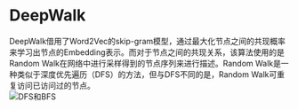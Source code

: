 # DeepWalk  
DeepWalk借用了Word2Vec的skip-gram模型，通过最大化节点之间的共现概率来学习出节点的Embedding表示。而对于节点之间的共现关系，该算法使用的是Random Walk在网络中进行采样得到的节点序列来进行描述。Random Walk是一种类似于深度优先遍历（DFS）的方法，但与DFS不同的是，Random Walk可重复访问已访问过的节点。  
![DFS和BFS](https://user-images.githubusercontent.com/50071592/147851933-78d937a2-a22d-4e64-930b-aaca6b6c4cbd.png)

